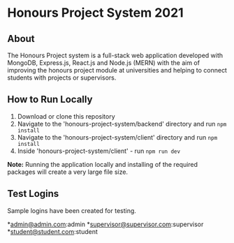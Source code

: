 # Honours Project System 2021

## About

The Honours Project system is a full-stack web application developed with MongoDB, Express.js, React.js and Node.js (MERN) with the aim of improving the honours project module at universities and helping to connect students with projects or supervisors. 

## How to Run Locally

1. Download or clone this repository 
2. Navigate to the 'honours-project-system/backend' directory and run `npm install`
3. Navigate to the 'honours-project-system/client' directory and run `npm install`
4. Inside 'honours-project-system/client' - run `npm run dev`

**Note:** Running the application locally and installing of the required packages will create a very large file size. 

## Test Logins

Sample logins have been created for testing. 

*admin@admin.com:admin
*supervisor@supervisor.com:supervisor
*student@student.com:student
